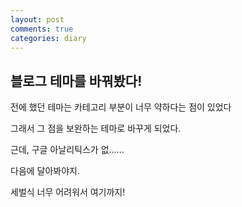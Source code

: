 ```yaml
---
layout: post
comments: true
categories: diary
---
```

## 블로그 테마를 바꿔봤다!

전에 했던 테마는 카테고리 부분이 너무 약하다는 점이 있었다

그래서 그 점을 보완하는 테마로 바꾸게 되었다.

근데, 구글 아날리틱스가 없......

다음에 달아봐야지.

세벌식 너무 어려워서 여기까지!
